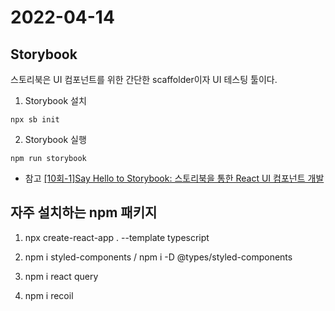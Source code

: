 # 2022-04-14

## Storybook

스토리북은 UI 컴포넌트를 위한 간단한 scaffolder이자 UI 테스팅 툴이다.

1. Storybook 설치

```console
npx sb init
```

2. Storybook 실행

```console
npm run storybook
```

- 참고 [[10회-1]Say Hello to Storybook: 스토리북을 통한 React UI 컴포넌트 개발](https://www.youtube.com/watch?v=jc9xKzdkYDg&t=190s&ab_channel=naverd2)


## 자주 설치하는 npm 패키지

1. npx create-react-app . --template typescript

2. npm i styled-components / npm i -D @types/styled-components

3. npm i react query

4. npm i recoil